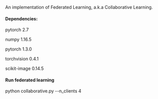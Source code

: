 An implementation of Federated Learning, a.k.a Collaborative Learning.

#### Dependencies:

pytorch 2.7

numpy 1.16.5

pytorch 1.3.0

torchvision 0.4.1

scikit-image 0.14.5

#### Run federated learning

python collaborative.py --n_clients 4
